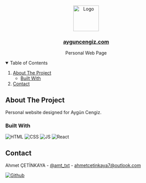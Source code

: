 <br />
<p align="center">
  <a href="https://github.com/ahmet-cetinkaya/tarconi2.github.io">
    <img src="logo512.png" alt="Logo" width="80" height="80">
  </a>

<a href="https://ayguncengiz.com/"><h3 align="center">ayguncengiz.com</h3></a>

  <p align="center">
    Personal Web Page
</p>

<details open="open">
  <summary>Table of Contents</summary>
  <ol>
    <li>
      <a href="#about-the-project">About The Project</a>
      <ul>
        <li><a href="#built-with">Built With</a></li>
      </ul>
    </li>
    <li><a href="#contact">Contact</a></li>
  </ol>
</details>

## About The Project

Personal website designed for Aygün Cengiz.

### Built With

![HTML](https://img.shields.io/badge/HTML-239120?style=for-the-badge&logo=html5&logoColor=white)
![CSS](https://img.shields.io/badge/CSS-239120?&style=for-the-badge&logo=css3&logoColor=white)
![JS](https://img.shields.io/badge/JavaScript-F7DF1E?style=for-the-badge&logo=javascript&logoColor=black)
![React](https://img.shields.io/badge/React-20232A?style=for-the-badge&logo=react&logoColor=61DAFB)

## Contact

Ahmet ÇETİNKAYA - [@amt_txt](https://twitter.com/amt_txt) - [ahmetcetinkaya7@outlook.com](mailto:ahmetcetinkaya7@outlook.com)

[![Github](https://img.shields.io/badge/GitHub-100000?style=for-the-badge&logo=github&logoColor=white)](https://github.com/ahmet-cetinkaya)

[linkedin-shield]: https://img.shields.io/badge/-LinkedIn-black.svg?style=for-the-badge&logo=linkedin&colorB=555
[linkedin-url]: https://linkedin.com/in/ahmet-cetinkaya
